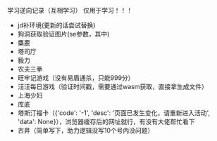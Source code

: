 学习逆向记录（互相学习）
仅用于学习！！！
- jd补环境(更新的话尝试替换)
- 狗洞获取验证图片(se参数，其中)
- 麋鹿
- 塔司厅
- 毅力
- 农夫三拳
- 旺牢记游戏（没有易盾通杀，只能999分）
- 汪汪每日游戏（验证时间戳，需要通过wasm获取，直接拿生成文件）
- 上海少妇
- 库底
- 塔斯汀福卡（{'code': '-1', 'desc': '页面已发生变化，请重新进入活动', 'data': None}），浏览器缓存后的网址就行，有没有大佬帮忙看下
- 古井（简单写下，助力逻辑没写10个号内没问题）



